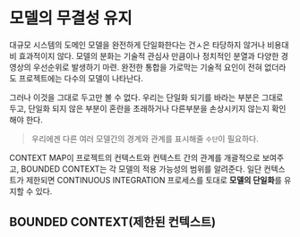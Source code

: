 # 모델의 무결성 유지

대규모 시스템의 도메인 모델을 완전하게 단일화한다는 건ㅅ은 타당하지 않거나 비용대비 효과적이지 않다. 모델의 분화는 기술적 관심사 만큼이나 정치적인 분열과 다양한 경영상의 우선순위로 발생하기 마련. 완전한 통합을 가로막는 기술적 요인이 전혀 없더라도 프로젝트에는 다수의 모델이 나타난다.

그러나 이것을 그대로 두고만 볼 수 없다. 우리는 단일화 되기를 바라는 부분은 그대로 두고, 단일화 되지 않은 부분이 혼란을 초래하거나 다른부분을 손상시키지 않는지 확인해야 한다. 

> 우리에겐 다른 여러 모델간의 경계와 관계를 표시해줄 `수단`이 필요하다.

CONTEXT MAP이 프로젝트의 컨텍스트와 컨텍스트 간의 관계를 개괄적으로 보여주고, BOUNDED CONTEXT는 각 모델의 적용 가능성의 범위를 알려준다. 일단 컨텍스트가 제한되면 CONTINUOUS INTEGRATION 프로세스를 토대로 **모델의 단일화**를 유지할 수 있다.

## BOUNDED CONTEXT(제한된 컨텍스트)

